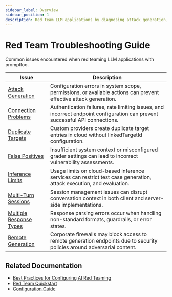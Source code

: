 ```yaml
---
sidebar_label: Overview
sidebar_position: 1
description: Red team LLM applications by diagnosing attack generation, connection, and grading issues to prevent security vulnerabilities and ensure robust adversarial testing
---
```


# Red Team Troubleshooting Guide

Common issues encountered when red teaming LLM applications with promptfoo.

| Issue                                                                             | Description                                                                                                                 |
| --------------------------------------------------------------------------------- | --------------------------------------------------------------------------------------------------------------------------- |
| [Attack Generation](/docs/red-team/troubleshooting/attack-generation)             | Configuration errors in system scope, permissions, or available actions can prevent effective attack generation.            |
| [Connection Problems](/docs/red-team/troubleshooting/connecting-to-targets)       | Authentication failures, rate limiting issues, and incorrect endpoint configuration can prevent successful API connections. |
| [Duplicate Targets](/docs/red-team/troubleshooting/duplicate-targets)             | Custom providers create duplicate target entries in cloud without linkedTargetId configuration.                             |
| [False Positives](/docs/red-team/troubleshooting/grading-results)                 | Insufficient system context or misconfigured grader settings can lead to incorrect vulnerability assessments.               |
| [Inference Limits](/docs/red-team/troubleshooting/inference-limit)                | Usage limits on cloud-based inference services can restrict test case generation, attack execution, and evaluation.         |
| [Multi-Turn Sessions](/docs/red-team/troubleshooting/multi-turn-sessions)         | Session management issues can disrupt conversation context in both client and server-side implementations.                  |
| [Multiple Response Types](/docs/red-team/troubleshooting/multiple-response-types) | Response parsing errors occur when handling non-standard formats, guardrails, or error states.                              |
| [Remote Generation](/docs/red-team/troubleshooting/remote-generation)             | Corporate firewalls may block access to remote generation endpoints due to security policies around adversarial content.    |

## Related Documentation

- [Best Practices for Configuring AI Red Teaming](/docs/red-team/troubleshooting/best-practices)
- [Red Team Quickstart](/docs/red-team/quickstart/)
- [Configuration Guide](/docs/configuration/guide/)
